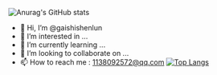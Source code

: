 ![Anurag's GitHub stats](https://github-readme-stats.vercel.app/api?username=gaishishenlun&count_private=true&show_icons=true&theme=radical)
- 👋 Hi, I’m @gaishishenlun
- 👀 I’m interested in ...
- 🌱 I’m currently learning ...
- 💞️ I’m looking to collaborate on ...
- 📫 How to reach me :  1138092572@qq.com
[![Top Langs](https://github-readme-stats.vercel.app/api/top-langs/?username=gaishishenlun&theme=radical)](https://github.com/anuraghazra/github-readme-stats)

<!---
gaishishenlun/gaishishenlun is a ✨ special ✨ repository because its `README.md` (this file) appears on your GitHub profile.
You can click the Preview link to take a look at your changes.
--->
